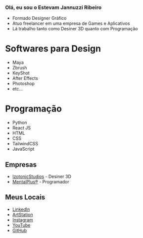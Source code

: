 ### Olá, eu sou o Estevam Jannuzzi Ribeiro

- Formado Designer Gráfico
- Atuo freelancer em uma empresa de Games e Aplicativos
- Lá trabalho tanto como Desiner 3D quanto com Programação

# Softwares para Design

- Maya
- Zbrush
- KeyShot
- After Effects
- Photoshop
- etc...

# Programação

- Python
- React JS
- HTML
- CSS
- TailwindCSS
- JavaScript

## Empresas

- [IzotonicStudios](https://izotonicstudios.com.br/) - Desiner 3D
- [MentalPlus&#174;](https://mentalplus.app/) - Programador

## Meus Locais

- [LinkedIn](https://www.linkedin.com/in/estevam-jannuzzi-217355bb/)
- [ArtStation](https://estevamjannuzzi4.artstation.com/)
- [Instagram](https://www.instagram.com/estevam_jannuzzi/)
- [YouTube](https://www.youtube.com/@vfx_3D_world)
- [GitHub](https://github.com/EstevamJannuzzi)
